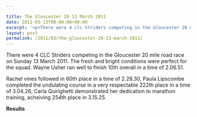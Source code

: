 ```yaml
---

title: The Gloucester 20 13 March 2011
date: 2011-03-13T00:00:00+00:00
excerpt: '<p>There were 4 clc Striders competing in the Gloucester 20 mile road race on Sunday 13 March 2011. The fresh and bright conditions were perfect. Click on the links to see how they got on!!", Rachel Vines </p>'
layout: post
permalink: /2011/03/the-gloucester-20-13-march-2011/
---
```

There were 4 CLC Striders competing in the Gloucester 20 mile road race on Sunday 13 March 2011. The fresh and bright conditions were perfect for the squad. Wayne Usher ran well to finish 10th overall in a time of 2.06.51.

Rachel vines followed in 60th place in a time of 2.28.30, Paula Lipscombe completed the undulating course in a very respectable 222th place in a time of 3.04.26, Carla Quirighetti demonstrated her dedication to marathon training, acheiving 254th place in 3.15.25.

**<a name="Results"></a>Results**